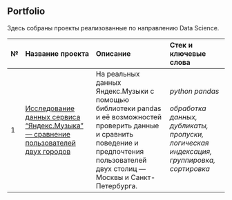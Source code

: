 ## Portfolio

Здесь собраны проекты реализованные по направлению Data Science.

| № | Название проекта | Описание | Стек и ключевые слова | 
| :---------------------- | :---------------------- | :---------------------- | :---------------------- | 
| 1 | [Исследование данных сервиса “Яндекс.Музыка” — сравнение пользователей двух городов](yandex_music) | На реальных данных Яндекс.Музыки c помощью библиотеки pandas и её возможностей проверить данные и сравнить поведение и предпочтения пользователей двух столиц — Москвы и Санкт-Петербурга. | *python* *pandas* <br><br> *обработка данных, дубликаты, пропуски, логическая индексация, группировка, сортировка*|
